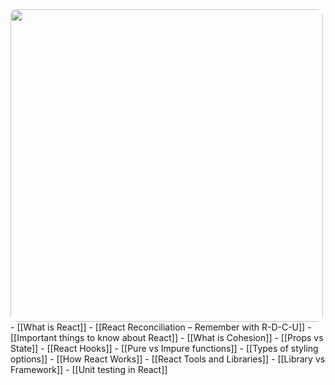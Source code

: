 <img src="react.png" width=500 style="border-radius: 10px" />
- [[What is React]]
- [[React Reconciliation – Remember with R-D-C-U]]
- [[Important things to know about React]]
- [[What is Cohesion]]
- [[Props vs State]]
- [[React Hooks]]
- [[Pure vs Impure functions]]
- [[Types of styling options]]
- [[How React Works]]
- [[React Tools and Libraries]]
- [[Library vs Framework]]
- [[Unit testing in React]]